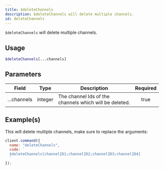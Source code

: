 ```yaml
---
title: $deleteChannels
description: $deleteChannels will delete multiple channels.
id: deleteChannels
---
```


`$deleteChannels` will delete multiple channels.

## Usage

```php
$deleteChannels[...channels]
```

## Parameters

| Field       | Type    | Description                                            | Required |
| ----------- | ------- | ------------------------------------------------------ | :------: |
| ...channels | integer | The channel Ids of the channels which will be deleted. |   true   |

## Example(s)

This will delete multiple channels, make sure to replace the arguments:

```javascript
client.command({
  name: "deleteChannels",
  code: `
  $deleteChannels[channelID1;channelID2;channelID3;channelID4]
  `
});
```
